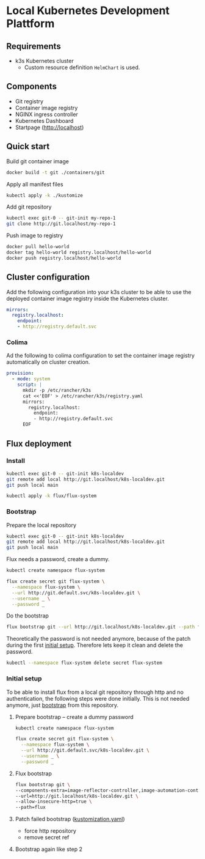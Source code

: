 # Local Kubernetes Development Plattform

## Requirements

- k3s Kubernetes cluster
  - Custom resource definition `HelmChart` is used.

## Components

- Git registry
- Container image registry
- NGINX ingress controller
- Kubernetes Dashboard
- Startpage (<http://localhost>)

## Quick start

Build git container image

```sh
docker build -t git ./containers/git
```

Apply all manifest files

```sh
kubectl apply -k ./kustomize
```

Add git repository

```sh
kubectl exec git-0 -- git-init my-repo-1
git clone http://git.localhost/my-repo-1
```

Push image to registry

```sh
docker pull hello-world
docker tag hello-world registry.localhost/hello-world
docker push registry.localhost/hello-world
```

## Cluster configuration

Add the following configuration into your k3s cluster to be able to use the deployed container image registry inside the Kubernetes cluster.

```yaml
mirrors:
  registry.localhost:
    endpoint:
    - http://registry.default.svc
```

### Colima

Ad the following to colima configuration to set the container image registry automatically on cluster creation.

```yaml
provision:
  - mode: system
    script: |
      mkdir -p /etc/rancher/k3s
      cat <<'EOF' > /etc/rancher/k3s/registry.yaml
      mirrors:
        registry.localhost:
          endpoint:
          - http://registry.default.svc
      EOF
```

## Flux deployment

### Install

```sh
kubectl exec git-0 -- git-init k8s-localdev
git remote add local http://git.localhost/k8s-localdev.git
git push local main
```

```sh
kubectl apply -k flux/flux-system
```

### Bootstrap

Prepare the local repository

```sh
kubectl exec git-0 -- git-init k8s-localdev
git remote add local http://git.localhost/k8s-localdev.git
git push local main
```

Flux needs a password, create a dummy.

```sh
kubectl create namespace flux-system

flux create secret git flux-system \
  --namespace flux-system \
  --url http://git.default.svc/k8s-localdev.git \
  --username _ \
  --password _
```

Do the bootstrap

```sh
flux bootstrap git --url http://git.localhost/k8s-localdev.git --path flux --allow-insecure-http
```

Theoretically the password is not needed anymore, because of the patch during the first [initial setup](#initial-setup). Therefore lets keep it clean and delete the password.

```sh
kubectl --namespace flux-system delete secret flux-system
```

### Initial setup

To be able to install flux from a local git repository through http and no authentication, the following steps were done initially. This is not needed anymore, just [bootstrap](#bootstrap) from this repository.

1. Prepare bootstrap – create a dummy password

   ```sh
   kubectl create namespace flux-system

   flux create secret git flux-system \
     --namespace flux-system \
     --url http://git.default.svc/k8s-localdev.git \
     --username _ \
     --password _
   ```

2. Flux bootstrap

   ```sh
   flux bootstrap git \
   --components-extra=image-reflector-controller,image-automation-controller \
   --url=http://git.localhost/k8s-localdev.git \
   --allow-insecure-http=true \
   --path=flux
   ```

3. Patch failed bootstrap ([kustomization.yaml](./flux/flux-system/kustomization.yaml))
   - force http repository
   - remove secret ref

4. Bootstrap again like step 2
